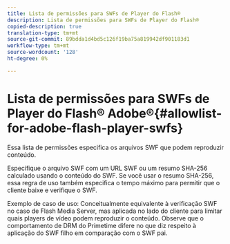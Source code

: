 ```yaml
---
title: Lista de permissões para SWFs de Player do Flash®
description: Lista de permissões para SWFs de Player do Flash®
copied-description: true
translation-type: tm+mt
source-git-commit: 89bdda1d4bd5c126f19ba75a819942df901183d1
workflow-type: tm+mt
source-wordcount: '128'
ht-degree: 0%

---
```



# Lista de permissões para SWFs de Player do Flash® Adobe®{#allowlist-for-adobe-flash-player-swfs}

Essa lista de permissões especifica os arquivos SWF que podem reproduzir conteúdo.

Especifique o arquivo SWF com um URL SWF ou um resumo SHA-256 calculado usando o conteúdo do SWF. Se você usar o resumo SHA-256, essa regra de uso também especifica o tempo máximo para permitir que o cliente baixe e verifique o SWF.

Exemplo de caso de uso: Conceitualmente equivalente à verificação SWF no caso de Flash Media Server, mas aplicada no lado do cliente para limitar quais players de vídeo podem reproduzir o conteúdo. Observe que o comportamento de DRM do Primetime difere no que diz respeito à aplicação do SWF filho em comparação com o SWF pai.
